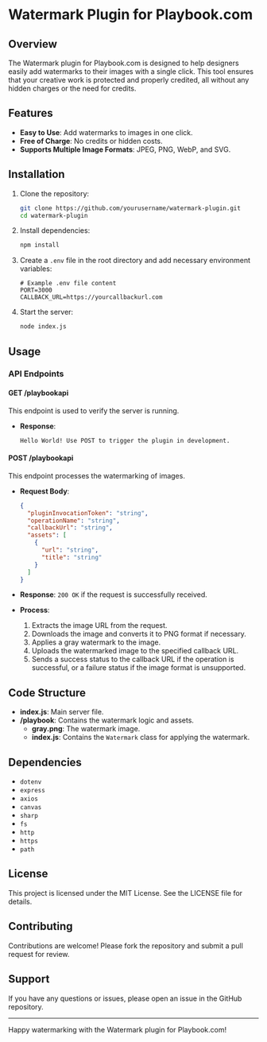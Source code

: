# Watermark Plugin for Playbook.com

## Overview

The Watermark plugin for Playbook.com is designed to help designers easily add watermarks to their images with a single click. This tool ensures that your creative work is protected and properly credited, all without any hidden charges or the need for credits.

## Features

- **Easy to Use**: Add watermarks to images in one click.
- **Free of Charge**: No credits or hidden costs.
- **Supports Multiple Image Formats**: JPEG, PNG, WebP, and SVG.

## Installation

1. Clone the repository:
    ```bash
    git clone https://github.com/yourusername/watermark-plugin.git
    cd watermark-plugin
    ```

2. Install dependencies:
    ```bash
    npm install
    ```

3. Create a `.env` file in the root directory and add necessary environment variables:
    ```env
    # Example .env file content
    PORT=3000
    CALLBACK_URL=https://yourcallbackurl.com
    ```

4. Start the server:
    ```bash
    node index.js
    ```

## Usage

### API Endpoints

#### GET /playbookapi

This endpoint is used to verify the server is running.

- **Response**: 
  ```plaintext
  Hello World! Use POST to trigger the plugin in development.
  ```

#### POST /playbookapi

This endpoint processes the watermarking of images.

- **Request Body**:
  ```json
  {
    "pluginInvocationToken": "string",
    "operationName": "string",
    "callbackUrl": "string",
    "assets": [
      {
        "url": "string",
        "title": "string"
      }
    ]
  }
  ```

- **Response**: `200 OK` if the request is successfully received.

- **Process**:
  1. Extracts the image URL from the request.
  2. Downloads the image and converts it to PNG format if necessary.
  3. Applies a gray watermark to the image.
  4. Uploads the watermarked image to the specified callback URL.
  5. Sends a success status to the callback URL if the operation is successful, or a failure status if the image format is unsupported.

## Code Structure

- **index.js**: Main server file.
- **/playbook**: Contains the watermark logic and assets.
  - **gray.png**: The watermark image.
  - **index.js**: Contains the `Watermark` class for applying the watermark.

## Dependencies

- `dotenv`
- `express`
- `axios`
- `canvas`
- `sharp`
- `fs`
- `http`
- `https`
- `path`

## License

This project is licensed under the MIT License. See the LICENSE file for details.

## Contributing

Contributions are welcome! Please fork the repository and submit a pull request for review.

## Support

If you have any questions or issues, please open an issue in the GitHub repository.

---

Happy watermarking with the Watermark plugin for Playbook.com!